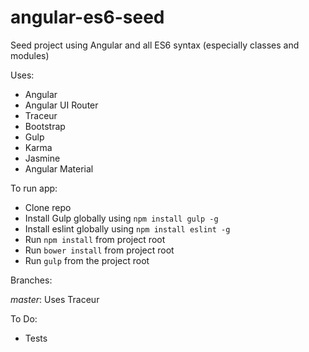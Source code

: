 
angular-es6-seed
================

Seed project using Angular and all ES6 syntax (especially classes and modules)

Uses:

* Angular
* Angular UI Router
* Traceur
* Bootstrap
* Gulp
* Karma
* Jasmine
* Angular Material


To run app:

* Clone repo
* Install Gulp globally using `npm install gulp -g`
* Install eslint globally using `npm install eslint -g`
* Run `npm install` from project root
* Run `bower install` from project root
* Run `gulp` from the project root


Branches:

_master_: Uses Traceur


To Do:

* Tests

